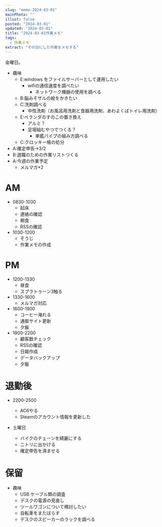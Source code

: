 ```yaml
---
slug: "memo-2024-03-01"
mainPhoto: ""
illust: false
posted: "2024-03-01"
updated: "2024-03-01"
title: "2024-03-01作業メモ"
tags:
  - 作業メモ
extract: "その日にした作業をメモする"
---
```


金曜日。

- 趣味
  - E:windows をファイルサーバーとして運用したい
    - wifiの通信速度を調べたい
      - ネットワーク機器の使用を調べる
  - B:脳みそザルの絵をかきたい
  - C:洗剤調べる
    - 中性洗剤（お風呂用洗剤と食器用洗剤、あわよくばトイレ用洗剤）
  - E:ベランダのすのこの置き換え
    - アルミ？
    - 足場組むやつでつくる？
      - 単艦パイプの組み方調べる
  - C:クロッキー帳の処分
- A:確定申告→3/2
- B:退職のための作業リストつくる
- A:今週の作業予定
  - メルマガ*2


# AM

- 0830-1030
  - 起床
  - 連絡の確認
  - 朝食
  - RSSの確認
- 1030-1200
  - そうじ
  - 作業メモの作成

# PM

- 1200-1330
  - 昼食
  - スプラトゥーン3触る
- 1330-1600
  - メルマガ対応
- 1600-1900
  - コーヒー淹れる
  - 通販サイト更新
  - 夕飯
- 1900-2200
  - 顧客数チェック
  - RSSの確認
  - 日報作成
  - データバックアップ
  - 夕飯

# 退勤後

- 2200-2500
  - AC6やる
  - Steamのアカウント情報を更新した

- 土曜日
  - バイクのチェーンを綺麗にする
  - ニトリに出かける
  - 確定申告を済ませる

# 保留

- 趣味
  - USB ケーブル類の調査
  - デスクの電源の見直し
  - ツールワゴンについて検討したい
  - 自転車をまたばらす
  - デスクのスピーカーのラックを調べる